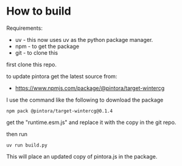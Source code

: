 # How to build
Requirements:
- uv - this now uses uv as the python package manager.
- npm - to get the package
- git - to clone this

first clone this repo.

to update pintora get the latest source from:
- https://www.npmjs.com/package/@pintora/target-wintercg

I use the command like the following to download the package
```
npm pack @pintora/target-wintercg@0.1.4
```

get the "runtime.esm.js"
and replace it with the copy in the git repo.

then run
```
uv run build.py
```

This will place an updated copy of pintora.js in the package.